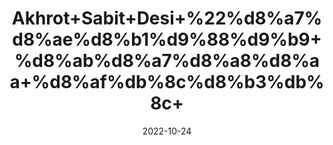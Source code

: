 ---
title: 'Akhrot+Sabit+Desi+%22%d8%a7%d8%ae%d8%b1%d9%88%d9%b9+%d8%ab%d8%a7%d8%a8%d8%aa+%d8%af%db%8c%d8%b3%db%8c+'
date: '2022-10-24' 
metatag: '' 
inventory: '0' 
draft: false 
# meta description 
shortDescripton: 'Walnut+Whole%22+Walnuts+is+a+good+source+of+nutrition+and+for+weight+loss.+Walnuts+are+rich+in+proteins+and+have+benefits+for+hair+and+skin.'
description: 'Dry+Fruit+%da%88%d8%b1%d8%a7%d8%a6%db%8c+%d9%81%d8%b1%d9%88%d8%aa'
longdescription: ''
featured: True
# product Price
price: '200.0'
# Product Short Description
shortDescription: 'Walnut+Whole%22+Walnuts+is+a+good+source+of+nutrition+and+for+weight+loss.+Walnuts+are+rich+in+proteins+and+have+benefits+for+hair+and+skin.'
productID: '19A05E98-0A2D-ED11-9968-005056B3A416'
type: 'products'
category: 'Dry+Fruit+%da%88%d8%b1%d8%a7%d8%a6%db%8c+%d9%81%d8%b1%d9%88%d8%aa' 
thumnailproduct: 'https://eraconnect.blob.core.windows.net/product-images/aminsaddiquidawakhana/19A05E98-0A2D-ED11-9968-005056B3A416.webp' 
images:
  - image: 'https://eraconnect.blob.core.windows.net/product-images/aminsaddiquidawakhana/19A05E98-0A2D-ED11-9968-005056B3A416.webp'  
Variants:
---